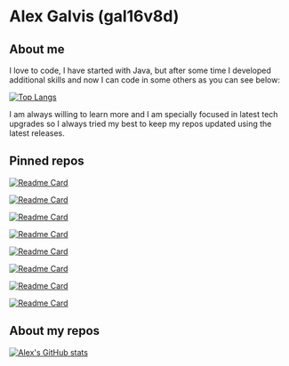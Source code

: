 # Alex Galvis (gal16v8d)

## About me

I love to code, I have started with Java, but after some time I developed additional skills and now I can code in some others as you can see below:

[![Top Langs](https://github-readme-stats.vercel.app/api/top-langs/?username=gal16v8d&size_weight=0.5&count_weight=0.5&theme=dark)](https://github.com/anuraghazra/github-readme-stats)

I am always willing to learn more and I am specially focused in latest tech upgrades
so I always tried my best to keep my repos updated using the latest releases.

## Pinned repos

[![Readme Card](https://github-readme-stats.vercel.app/api/pin/?username=gal16v8d&repo=dw2-svc&theme=dark)](https://github.com/anuraghazra/github-readme-stats)

[![Readme Card](https://github-readme-stats.vercel.app/api/pin/?username=gal16v8d&repo=j2ee&theme=dark)](https://github.com/anuraghazra/github-readme-stats)

[![Readme Card](https://github-readme-stats.vercel.app/api/pin/?username=gal16v8d&repo=dw1-svc&theme=dark)](https://github.com/anuraghazra/github-readme-stats)

[![Readme Card](https://github-readme-stats.vercel.app/api/pin/?username=gal16v8d&repo=dw1-ui&theme=dark)](https://github.com/anuraghazra/github-readme-stats)

[![Readme Card](https://github-readme-stats.vercel.app/api/pin/?username=gal16v8d&repo=pvz-svc&theme=dark)](https://github.com/anuraghazra/github-readme-stats)

[![Readme Card](https://github-readme-stats.vercel.app/api/pin/?username=gal16v8d&repo=pvz-ui&theme=dark)](https://github.com/anuraghazra/github-readme-stats)

[![Readme Card](https://github-readme-stats.vercel.app/api/pin/?username=gal16v8d&repo=flag-ui&theme=dark)](https://github.com/anuraghazra/github-readme-stats)

[![Readme Card](https://github-readme-stats.vercel.app/api/pin/?username=gal16v8d&repo=fruit-app&theme=dark)](https://github.com/anuraghazra/github-readme-stats)

## About my repos

[![Alex's GitHub stats](https://github-readme-stats.vercel.app/api?username=gal16v8d&show_icons=true&theme=dark)](https://github.com/anuraghazra/github-readme-stats)